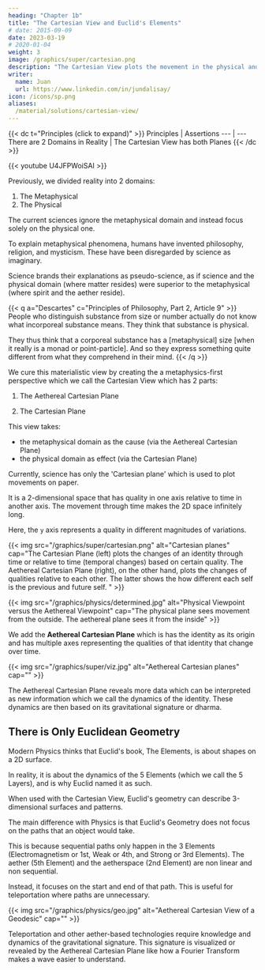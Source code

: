 ```yaml
---
heading: "Chapter 1b"
title: "The Cartesian View and Euclid's Elements"
# date: 2015-09-09
date: 2023-03-19
# 2020-01-04
weight: 3
image: /graphics/super/cartesian.png
description: "The Cartesian View plots the movement in the physical and metaphysical domains"
writer:
  name: Juan
  url: https://www.linkedin.com/in/jundalisay/
icon: /icons/sp.png
aliases:
  /material/solutions/cartesian-view/
---
```



{{< dc t="Principles (click to expand)" >}}
Principles | Assertions
--- | ---
There are 2 Domains in Reality | The Cartesian View has both Planes 
{{< /dc >}}



{{< youtube U4JFPWoiSAI >}}


Previously, we divided reality into 2 domains:

1. The Metaphysical
2. The Physical

The current sciences ignore the metaphysical domain and instead focus solely on the physical one. 

To explain metaphysical phenomena, humans have invented philosophy, religion, and mysticism. These have been disregarded by science as imaginary. 

Science brands their explanations as pseudo-science, as if science and the physical domain (where matter resides) were superior to the metaphysical (where spirit and the aether reside).


{{< q a="Descartes" c="Principles of Philosophy, Part 2, Article 9" >}}
People who distinguish substance from size or number actually do not know what incorporeal substance means. They think that substance is physical. 

They thus think that a corporeal substance has a [metaphysical] size [when it really is a monad or point-particle]. And so they express something quite different from what they comprehend in their mind.
{{< /q >}}


We cure this materialistic view by creating the a metaphysics-first perspective which we call the Cartesian View which has 2 parts:

1. The Aethereal Cartesian Plane

2. The Cartesian Plane


This view takes:
- the metaphysical domain as the cause (via the Aethereal Cartesian Plane)
- the physical domain as effect (via the Cartesian Plane)

Currently, science has only the 'Cartesian plane' which is used to plot movements on paper.

It is a 2-dimensional space that has quality in one axis relative to time in another axis. The movement through time makes the 2D space infinitely long.

Here, the `y` axis represents a quality in different magnitudes of variations. 

{{< img src="/graphics/super/cartesian.png" alt="Cartesian planes" cap="The Cartesian Plane (left) plots the changes of an identity through time or relative to time (temporal changes) based on certain quality. The Aethereal Cartesian Plane (right), on the other hand, plots the changes of qualities relative to each other. The latter shows the how different each self is the previous and future self. " >}}


{{< img src="/graphics/physics/determined.jpg" alt="Physical Viewpoint versus the Aethereal Viewpoint" cap="The physical plane sees movement from the outside. The aethereal plane sees it from the inside" >}}


We add the **Aethereal Cartesian Plane** which is has the identity as its origin and has multiple axes representing the qualities of that identity that change over time.

{{< img src="/graphics/super/viz.jpg" alt="Aethereal Cartesian planes" cap="" >}}

The Aethereal Cartesian Plane reveals more data which can be interpreted as new information which we call the dynamics of the identity. These dynamics are then based on its gravitational signature or dharma. 


## There is Only Euclidean Geometry

Modern Physics thinks that Euclid's book, The Elements, is about shapes on a 2D surface. 

In reality, it is about the dynamics of the 5 Elements (which we call the 5 Layers), and is why Euclid named it as such.

When used with the Cartesian View, Euclid's geometry can describe 3-dimensional surfaces and patterns. 

The main difference with Physics is that Euclid's Geometry does not focus on the paths that an object would take. 

This is because sequential paths only happen in the 3 Elements (Electromagnetism or 1st, Weak or 4th, and Strong or 3rd Elements). The aether (5th Element) and the aetherspace (2nd Element) are non linear and non sequential. 

Instead, it focuses on the start and end of that path. This is useful for teleportation where paths are unnecessary.   

{{< img src="/graphics/physics/geo.jpg" alt="Aethereal Cartesian View of a Geodesic" cap="" >}}


Teleportation and other aether-based technologies require knowledge and dynamics of the gravitational signature. This signature is visualized or revealed by the Aethereal Cartesian Plane like how a Fourier Transform makes a wave easier to understand.  

<!-- The movement of a country can be physical or aethereal. The left physical Cartesian plane for example can be made to represent the movement of a country from a population of 1 million to 4 million at year 4. The right aethereal Cartesian plane plots movement of the soul of the same society from tyranny or neoconservatism (tetrahedron) into aristocracy or conservatism (octahedron) based on the Socrates' social cycles. Alternately, the left plane can represent Covid infections from 1,000 to 4,000 at the Day 4. The right plane can plot the evolution of the variants that emerge. Lastly, the left plane can represent a ball at [1,1] rolling to [4,4]. The right plane will then plot the changes in the ball's changing gravitational signature at each point [1,1] [2,2] [3,3] [4,4], as three time intervals. This will then be useful for levitating the ball (forceless movement) -->



